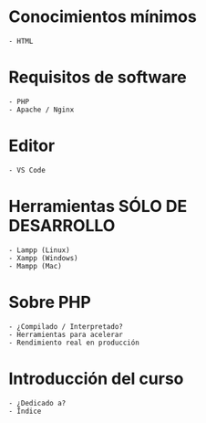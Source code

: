# Conocimientos mínimos
    - HTML
# Requisitos de software
    - PHP
    - Apache / Nginx
# Editor
    - VS Code
# Herramientas SÓLO DE DESARROLLO
    - Lampp (Linux)
    - Xampp (Windows)
    - Mampp (Mac)
# Sobre PHP
    - ¿Compilado / Interpretado?
    - Herramientas para acelerar
    - Rendimiento real en producción
# Introducción del curso
    - ¿Dedicado a?
    - Índice